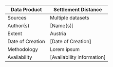 | Data Product | Settlement Distance |
| --- | --- |
| Sources | Multiple datasets |
| Author(s) | [Name(s)] |
| Extent | Austria |
| Date of Creation | [Date of Creation] |
| Methodology | Lorem ipsum |
| Availability | [Availability information] |